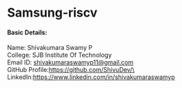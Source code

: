 # Samsung-riscv

#### Basic Details: 
Name: Shivakumara Swamy P\
College: SJB Institute Of Technology\
Email ID: shivakumaraswamyp11@gmail.com\
GitHub Profile:https://github.com/ShivuDev/\
LinkedIn:https://www.linkedin.com/in/shivakumaraswamyp
